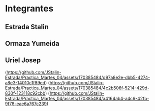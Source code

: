 # Integrantes
## Estrada Stalin
## Ormaza Yumeida
## Uriel Josep
(https://github.com/JStalin-Estrada/Practica_Martes_04/assets/170385484/d97a8e2e-dbb5-4274-a8e3-14010c1f89ed)
(https://github.com/JStalin-Estrada/Practica_Martes_04/assets/170385484/4c2b506f-5214-429d-830f-123118c92cbb)
(https://github.com/JStalin-Estrada/Practica_Martes_04/assets/170385484/a4164ab4-a4c6-42fb-9f76-eae6a767c239)
